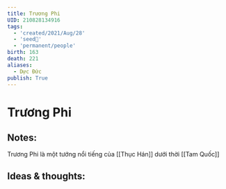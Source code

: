 ```yaml
---
title: Trương Phi
UID: 210828134916
tags:
  - 'created/2021/Aug/28'
  - 'seed🥜'
  - 'permanent/people'
birth: 163
death: 221
aliases:
  - Dực Đức
publish: True
---
```

# Trương Phi

## Notes:
Trương Phi là một tướng nổi tiếng của [[Thục Hán]] dưới thời [[Tam Quốc]]

## Ideas & thoughts:

